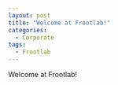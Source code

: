 ```yaml
---
layout: post
title: "Welcome at Frootlab!"
categories:
  - Corporate
tags:
  - Frootlab
---
```


Welcome at Frootlab!